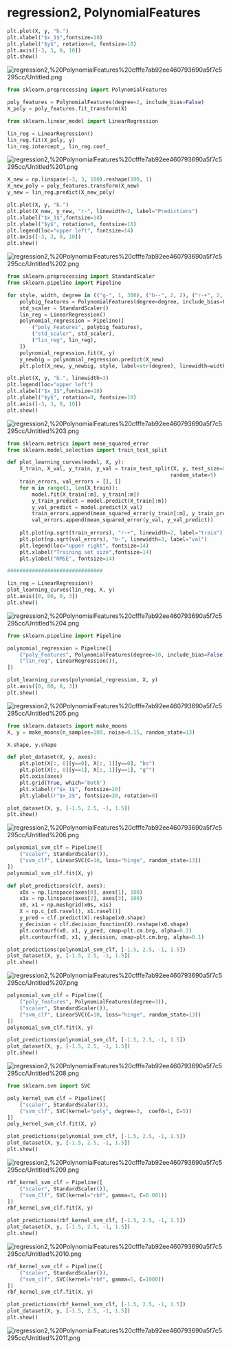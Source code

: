 # regression2, PolynomialFeatures

```python
plt.plot(X, y, "b.")
plt.xlabel("$x_1$",fontsize=18)
plt.ylabel("$y$", rotation=0, fontsize=18)
plt.axis([-3, 3, 0, 10])
plt.show()
```

![regression2,%20PolynomialFeatures%20cfffe7ab92ee460793690a5f7c5295cc/Untitled.png](regression2,%20PolynomialFeatures%20cfffe7ab92ee460793690a5f7c5295cc/Untitled.png)

```python
from sklearn.preprocessing import PolynomialFeatures

poly_features = PolynomialFeatures(degree=2, include_bias=False)
X_poly = poly_features.fit_transform(X)
```

```python
from sklearn.linear_model import LinearRegression

lin_reg = LinearRegression()
lin_reg.fit(X_poly, y)
lin_reg.intercept_, lin_reg.coef_
```

![regression2,%20PolynomialFeatures%20cfffe7ab92ee460793690a5f7c5295cc/Untitled%201.png](regression2,%20PolynomialFeatures%20cfffe7ab92ee460793690a5f7c5295cc/Untitled%201.png)

```python
X_new = np.linspace(-3, 3, 100).reshape(100, 1)
X_new_poly = poly_features.transform(X_new)
y_new = lin_reg.predict(X_new_poly)
```

```python
plt.plot(X, y, "b.")
plt.plot(X_new, y_new, "r-", linewidth=2, label="Predictions")
plt.xlabel("$x_1$",fontsize=18)
plt.ylabel("$y$", rotation=0, fontsize=18)
plt.legend(loc="upper left", fontsize=14)
plt.axis([-3, 3, 0, 10])
plt.show()
```

![regression2,%20PolynomialFeatures%20cfffe7ab92ee460793690a5f7c5295cc/Untitled%202.png](regression2,%20PolynomialFeatures%20cfffe7ab92ee460793690a5f7c5295cc/Untitled%202.png)

```python
from sklearn.preprocessing import StandardScaler
from sklearn.pipeline import Pipeline

for style, width, degree in (("g-", 1, 300), ("b--", 2, 2), ("r-+", 2, 1)):
    polybig_features = PolynomialFeatures(degree=degree, include_bias=False)
    std_scaler = StandardScaler()
    lin_reg = LinearRegression()
    polynomial_regression = Pipeline([
        ("poly_Features", polybig_features),
        ("std_scaler", std_scaler),
        ("lin_reg", lin_reg),
    ])
    polynomial_regression.fit(X, y)
    y_newbig = polynomial_regression.predict(X_new)
    plt.plot(X_new, y_newbig, style, label=str(degree), linewidth=width)

plt.plot(X, y, "b.", linewidth=3)
plt.legend(loc="upper left")
plt.xlabel("$x_1$",fontsize=18)
plt.ylabel("$y$", rotation=0, fontsize=18)
plt.axis([-3, 3, 0, 10])
plt.show()
```

![regression2,%20PolynomialFeatures%20cfffe7ab92ee460793690a5f7c5295cc/Untitled%203.png](regression2,%20PolynomialFeatures%20cfffe7ab92ee460793690a5f7c5295cc/Untitled%203.png)

```python
from sklearn.metrics import mean_squared_error
from sklearn.model_selection import train_test_split

def plot_learning_curves(model, X, y):
    X_train, X_val, y_train, y_val = train_test_split(X, y, test_size=0.2,
                                                     random_state=5)
    train_errors, val_errors = [], []
    for m in range(1, len(X_train)):
        model.fit(X_train[:m], y_train[:m])
        y_train_predict = model.predict(X_train[:m])
        y_val_predict = model.predict(X_val)
        train_errors.append(mean_squared_error(y_train[:m], y_train_predict))
        val_errors.append(mean_squared_error(y_val, y_val_predict))
        
    plt.plot(np.sqrt(train_errors), "r-+", linewidth=2, label="train")
    plt.plot(np.sqrt(val_errors), "b-", linewidth=3, label="val")
    plt.legend(loc="upper right", fontsize=14)
    plt.xlabel("Training set size",fontsize=14)
    plt.ylabel("RMSE", fontsize=14)

###############################

lin_reg = LinearRegression()
plot_learning_curves(lin_reg, X, y)
plt.axis([0, 80, 0, 3])
plt.show()
```

![regression2,%20PolynomialFeatures%20cfffe7ab92ee460793690a5f7c5295cc/Untitled%204.png](regression2,%20PolynomialFeatures%20cfffe7ab92ee460793690a5f7c5295cc/Untitled%204.png)

```python
from sklearn.pipeline import Pipeline

polynomial_regression = Pipeline([
    ("poly_Features", PolynomialFeatures(degree=10, include_bias=False)),
    ("lin_reg", LinearRegression()),
])

plot_learning_curves(polynomial_regression, X, y)
plt.axis([0, 80, 0, 3])
plt.show()
```

![regression2,%20PolynomialFeatures%20cfffe7ab92ee460793690a5f7c5295cc/Untitled%205.png](regression2,%20PolynomialFeatures%20cfffe7ab92ee460793690a5f7c5295cc/Untitled%205.png)

```python
from sklearn.datasets import make_moons
X, y = make_moons(n_samples=100, noise=0.15, random_state=13)

X.shape, y.shape

def plot_dataset(X, y, axes):
    plt.plot(X[:, 0][y==0], X[:, 1][y==0], "bs")
    plt.plot(X[:, 0][y==1], X[:, 1][y==1], "g^")
    plt.axis(axes)
    plt.grid(True, which='both')
    plt.xlabel(r"$x_1$", fontsize=20)
    plt.ylabel(r"$x_2$", fontsize=20, rotation=0)

plot_dataset(X, y, [-1.5, 2.5, -1, 1.5])
plt.show()
```

![regression2,%20PolynomialFeatures%20cfffe7ab92ee460793690a5f7c5295cc/Untitled%206.png](regression2,%20PolynomialFeatures%20cfffe7ab92ee460793690a5f7c5295cc/Untitled%206.png)

```python
polynomial_svm_clf = Pipeline([
    ("scaler", StandardScaler()),
    ("svm_clf", LinearSVC(C=10, loss="hinge", random_state=13))
])
polynomial_svm_clf.fit(X, y)

def plot_predictions(clf, axes):
    x0s = np.linspace(axes[0], axes[1], 100)
    x1s = np.linspace(axes[2], axes[3], 100)  
    x0, x1 = np.meshgrid(x0s, x1s)
    X = np.c_[x0.ravel(), x1.ravel()]
    y_pred = clf.predict(X).reshape(x0.shape)
    y_decision = clf.decision_function(X).reshape(x0.shape)
    plt.contourf(x0, x1, y_pred, cmap=plt.cm.brg, alpha=0.2)
    plt.contourf(x0, x1, y_decision, cmap=plt.cm.brg, alpha=0.1)

plot_predictions(polynomial_svm_clf, [-1.5, 2.5, -1, 1.5])
plot_dataset(X, y, [-1.5, 2.5, -1, 1.5])
plt.show()
```

![regression2,%20PolynomialFeatures%20cfffe7ab92ee460793690a5f7c5295cc/Untitled%207.png](regression2,%20PolynomialFeatures%20cfffe7ab92ee460793690a5f7c5295cc/Untitled%207.png)

```python
polynomial_svm_clf = Pipeline([
    ("poly_features", PolynomialFeatures(degree=3)),
    ("scaler", StandardScaler()),
    ("svm_clf", LinearSVC(C=10, loss="hinge", random_state=13))
])
polynomial_svm_clf.fit(X, y)

plot_predictions(polynomial_svm_clf, [-1.5, 2.5, -1, 1.5])
plot_dataset(X, y, [-1.5, 2.5, -1, 1.5])
plt.show()
```

![regression2,%20PolynomialFeatures%20cfffe7ab92ee460793690a5f7c5295cc/Untitled%208.png](regression2,%20PolynomialFeatures%20cfffe7ab92ee460793690a5f7c5295cc/Untitled%208.png)

```python
from sklearn.svm import SVC

poly_kernel_svm_clf = Pipeline([
    ("scaler", StandardScaler()),
    ("svm_clf", SVC(kernel="poly", degree=3,  coef0=1, C=5))
])
poly_kernel_svm_clf.fit(X, y)

plot_predictions(polynomial_svm_clf, [-1.5, 2.5, -1, 1.5])
plot_dataset(X, y, [-1.5, 2.5, -1, 1.5])
plt.show()
```

![regression2,%20PolynomialFeatures%20cfffe7ab92ee460793690a5f7c5295cc/Untitled%209.png](regression2,%20PolynomialFeatures%20cfffe7ab92ee460793690a5f7c5295cc/Untitled%209.png)

```python
rbf_kernel_svm_clf = Pipeline([
    ("scaler", StandardScaler()),
    ("svm_Clf", SVC(kernel="rbf", gamma=5, C=0.001))
])
rbf_kernel_svm_clf.fit(X, y)

plot_predictions(rbf_kernel_svm_clf, [-1.5, 2.5, -1, 1.5])
plot_dataset(X, y, [-1.5, 2.5, -1, 1.5])
plt.show()
```

![regression2,%20PolynomialFeatures%20cfffe7ab92ee460793690a5f7c5295cc/Untitled%2010.png](regression2,%20PolynomialFeatures%20cfffe7ab92ee460793690a5f7c5295cc/Untitled%2010.png)

```python
rbf_kernel_svm_clf = Pipeline([
    ("scaler", StandardScaler()),
    ("svm_clf", SVC(kernel="rbf", gamma=5, C=1000))
])
rbf_kernel_svm_clf.fit(X, y)

plot_predictions(rbf_kernel_svm_clf, [-1.5, 2.5, -1, 1.5])
plot_dataset(X, y, [-1.5, 2.5, -1, 1.5])
plt.show()
```

![regression2,%20PolynomialFeatures%20cfffe7ab92ee460793690a5f7c5295cc/Untitled%2011.png](regression2,%20PolynomialFeatures%20cfffe7ab92ee460793690a5f7c5295cc/Untitled%2011.png)